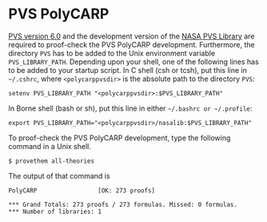 PVS PolyCARP
==

[PVS version 6.0](http://pvs.csl.sri.com) and the development version
of the [NASA PVS Library](https://github.com/nasa/pvslib) are required
to proof-check the PVS PolyCARP development. Furthermore, the directory
`PVS` has to be added to the Unix environment variable
`PVS_LIBRARY_PATH`.  Depending upon your shell, one of the following lines
has to be added to your startup script.  In C shell (csh or tcsh), put this line in
`~/.cshrc`, where `<polycarppvsdir>` is the absolute path to the
directory `PVS`:

~~~
setenv PVS_LIBRARY_PATH "<polycarppvsdir>:$PVS_LIBRARY_PATH"
~~~

In Borne shell (bash or sh), put this line in either `~/.bashrc or ~/.profile`:

~~~
export PVS_LIBRARY_PATH="<polycarppvsdir>/nasalib:$PVS_LIBRARY_PATH"
~~~

To proof-check the PVS PolyCARP development, type the following command in a Unix shell.

```
$ provethem all-theories
```

The output of that command is

```
PolyCARP                 [OK: 273 proofs]

*** Grand Totals: 273 proofs / 273 formulas. Missed: 0 formulas.
*** Number of libraries: 1
```
